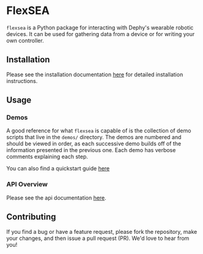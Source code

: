 # FlexSEA


`flexsea` is a Python package for interacting with Dephy's wearable robotic devices.
It can be used for gathering data from a device or for writing your own controller.

## Installation

Please see the installation documentation [here](./docs/install.md) for detailed 
installation instructions.


## Usage

### Demos

A good reference for what `flexsea` is capable of is the collection of demo scripts 
that live in the `demos/` directory. The demos are numbered and should be viewed in 
order, as each successive demo builds off of the information presented in the previous 
one. Each demo has verbose comments explaining each step.

You can also find a quickstart guide [here](./docs/quickstart.md)


### API Overview

Please see the api documentation [here](./docs/api.md).


## Contributing

If you find a bug or have a feature request, please fork the repository, make your 
changes, and then issue a pull request (PR). We'd love to hear from you!
